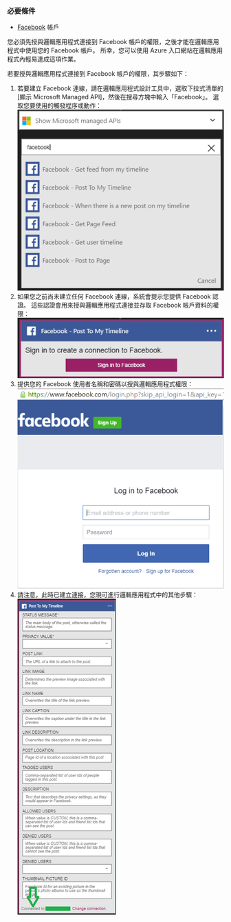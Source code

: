 ### <a name="prerequisites"></a>必要條件
* [Facebook](https://www.facebook.com/) 帳戶 

您必須先授與邏輯應用程式連接到 Facebook 帳戶的權限，之後才能在邏輯應用程式中使用您的 Facebook 帳戶。 所幸，您可以使用 Azure 入口網站在邏輯應用程式內輕易達成這項作業。 

若要授與邏輯應用程式連接到 Facebook 帳戶的權限，其步驟如下：

1. 若要建立 Facebook 連線，請在邏輯應用程式設計工具中，選取下拉式清單的 [顯示 Microsoft Managed API]，然後在搜尋方塊中輸入「Facebook」。 選取您要使用的觸發程序或動作：  
   ![Facebook 步驟 1](./media/connectors-create-api-facebook/facebook-1.png)
2. 如果您之前尚未建立任何 Facebook 連線，系統會提示您提供 Facebook 認證。 這些認證會用來授與邏輯應用程式連接並存取 Facebook 帳戶資料的權限：  
   ![Facebook 步驟 2](./media/connectors-create-api-facebook/facebook-2.png)
3. 提供您的 Facebook 使用者名稱和密碼以授與邏輯應用程式權限：  
   ![Facebook 步驟 3](./media/connectors-create-api-facebook/facebook-3.png)   
4. 請注意，此時已建立連接，您現可進行邏輯應用程式中的其他步驟：  
   ![Facebook 步驟 4](./media/connectors-create-api-facebook/facebook-4.png)   



<!--HONumber=Nov16_HO3-->


